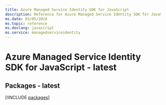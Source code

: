 ```yaml
---
title: Azure Managed Service Identity SDK for JavaScript
description: Reference for Azure Managed Service Identity SDK for JavaScript
ms.date: 03/05/2024
ms.topic: reference
ms.devlang: javascript
ms.service: managedserviceidentity
---
```

# Azure Managed Service Identity SDK for JavaScript - latest
## Packages - latest
[!INCLUDE [packages](managed-service-identity-index.md)]